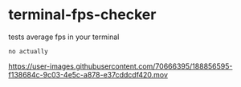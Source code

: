 # terminal-fps-checker
tests average fps in your terminal 

```no actually```

https://user-images.githubusercontent.com/70666395/188856595-f138684c-9c03-4e5c-a878-e37cddcdf420.mov

